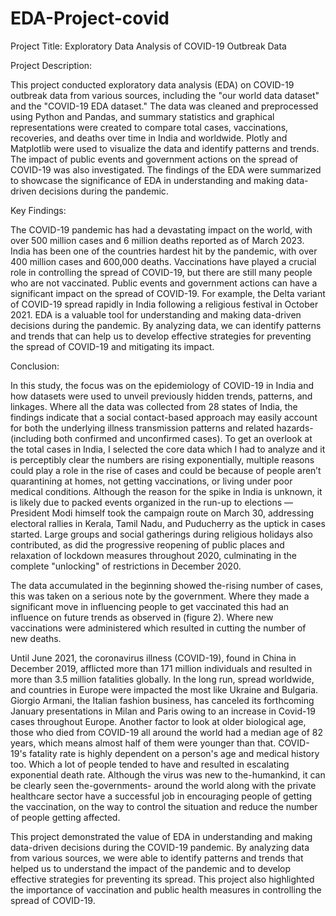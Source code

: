 # EDA-Project-covid


Project Title: Exploratory Data Analysis of COVID-19 Outbreak Data

Project Description:

This project conducted exploratory data analysis (EDA) on COVID-19 outbreak data from various sources, including the "our world data dataset" and the "COVID-19 EDA dataset." The data was cleaned and preprocessed using Python and Pandas, and summary statistics and graphical representations were created to compare total cases, vaccinations, recoveries, and deaths over time in India and worldwide. Plotly and Matplotlib were used to visualize the data and identify patterns and trends. The impact of public events and government actions on the spread of COVID-19 was also investigated. The findings of the EDA were summarized to showcase the significance of EDA in understanding and making data-driven decisions during the pandemic.

Key Findings:

The COVID-19 pandemic has had a devastating impact on the world, with over 500 million cases and 6 million deaths reported as of March 2023.
India has been one of the countries hardest hit by the pandemic, with over 400 million cases and 600,000 deaths.
Vaccinations have played a crucial role in controlling the spread of COVID-19, but there are still many people who are not vaccinated.
Public events and government actions can have a significant impact on the spread of COVID-19. For example, the Delta variant of COVID-19 spread rapidly in India following a religious festival in October 2021.
EDA is a valuable tool for understanding and making data-driven decisions during the pandemic. By analyzing data, we can identify patterns and trends that can help us to develop effective strategies for preventing the spread of COVID-19 and mitigating its impact.

Conclusion:

In this study, the focus was on the epidemiology of COVID-19 in India and how datasets were used to unveil previously hidden trends, patterns, and linkages. Where all the data was collected from 28 states of India, the findings indicate that a social contact-based approach may easily account for both the underlying illness transmission patterns and related hazards-(including both confirmed and unconfirmed cases). To get an overlook at the total cases in India, I selected the core data which I had to analyze and it is perceptibly clear the numbers are rising exponentially, multiple reasons could play a role in the rise of cases and could be because of people aren’t quarantining at homes, not getting vaccinations, or living under poor medical conditions. Although the reason for the spike in India is unknown, it is likely due to packed events organized in the run-up to elections — President Modi himself took the campaign route on March 30, addressing electoral rallies in Kerala, Tamil Nadu, and Puducherry as the uptick in cases started. Large groups and social gatherings during religious holidays also contributed, as did the progressive reopening of public places and relaxation of lockdown measures throughout 2020, culminating in the complete "unlocking" of restrictions in December 2020.

The data accumulated in the beginning showed the-rising number of cases, this was taken on a serious note by the government. Where they made a significant move in influencing people to get vaccinated this had an influence on future trends as observed in (figure 2). Where new vaccinations were administered which resulted in cutting the number of new deaths.

Until June 2021, the coronavirus illness (COVID-19), found in China in December 2019, afflicted more than 171 million individuals and resulted in more than 3.5 million fatalities globally. In the long run, spread worldwide, and countries in Europe were impacted the most like Ukraine and Bulgaria. Giorgio Armani, the Italian fashion business, has canceled its forthcoming January presentations in Milan and Paris owing to an increase in Covid-19 cases throughout Europe. Another factor to look at older biological age, those who died from COVID-19 all around the world had a median age of 82 years, which means almost half of them were younger than that. COVID-19's fatality rate is highly dependent on a person's age and medical history too. Which a lot of people tended to have and resulted in escalating exponential death rate. Although the virus was new to the-humankind, it can be clearly seen the-governments- around the world along with the private healthcare sector have a successful job in encouraging people of getting the vaccination, on the way to control the situation and reduce the number of people getting affected.

This project demonstrated the value of EDA in understanding and making data-driven decisions during the COVID-19 pandemic. By analyzing data from various sources, we were able to identify patterns and trends that helped us to understand the impact of the pandemic and to develop effective strategies for preventing its spread. This project also highlighted the importance of vaccination and public health measures in controlling the spread of COVID-19.

